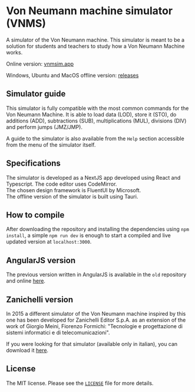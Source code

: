 # Von Neumann machine simulator (VNMS)

A simulator of the Von Neumann machine.
This simulator is meant to be a solution for students and teachers to study how a Von Neumann Machine works.

Online version: [vnmsim.app](https://vnmsim.app)

Windows, Ubuntu and MacOS offline version: [releases](github.com/c2r0b/vnmsim/releases)

## Simulator guide

This simulator is fully compatible with the most common commands for the Von Neumann Machine. It is able to load data (LOD), store it (STO), do additions (ADD), subtractions (SUB), multiplications (MUL), divisions (DIV) and perform jumps (JMZ/JMP).

A guide to the simulator is also available from the `Help` section accessible from the menu of the simulator itself.

## Specifications

The simulator is developed as a NextJS app developed using React and Typescript. The code editor uses CodeMirror.  
The chosen design framework is FluentUI by Microsoft.  
The offline version of the simulator is built using Tauri.

## How to compile

After downloading the repository and installing the dependencies using `npm install`, a simple `npm run dev` is enough to start a compiled and live updated version at `localhost:3000`.

## AngularJS version

The previous version written in AngularJS is available in the `old` repository and online [here](http://vnsimulator.altervista.org/). 

## Zanichelli version

In 2015 a different simulator of the Von Neumann machine inspired by this one has been developed for Zanichelli Editor S.p.A. as an extension of the work of Giorgio Meini, Fiorenzo Formichi: "Tecnologie e progettazione di sistemi informatici e di telecomunicazioni".

If you were looking for that simulator (available only in italian), you can download it [here](http://goo.gl/hSwG4m).

## License

The MIT license. Please see the [`LICENSE`](./LICENSE) file for more details.
